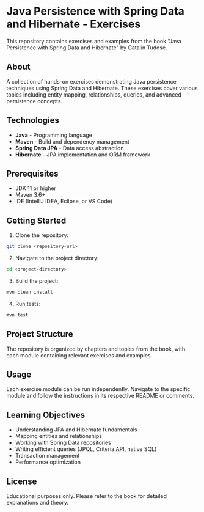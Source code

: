 # Java Persistence with Spring Data and Hibernate - Exercises

This repository contains exercises and examples from the book "Java Persistence with Spring Data and Hibernate" by Catalin Tudose.

## About

A collection of hands-on exercises demonstrating Java persistence techniques using Spring Data and Hibernate. These exercises cover various topics including entity mapping, relationships, queries, and advanced persistence concepts.

## Technologies

- **Java** - Programming language
- **Maven** - Build and dependency management
- **Spring Data JPA** - Data access abstraction
- **Hibernate** - JPA implementation and ORM framework

## Prerequisites

- JDK 11 or higher
- Maven 3.6+
- IDE (IntelliJ IDEA, Eclipse, or VS Code)

## Getting Started

1. Clone the repository:
```bash
git clone <repository-url>
```

2. Navigate to the project directory:
```bash
cd <project-directory>
```

3. Build the project:
```bash
mvn clean install
```

4. Run tests:
```bash
mvn test
```

## Project Structure

The repository is organized by chapters and topics from the book, with each module containing relevant exercises and examples.

## Usage

Each exercise module can be run independently. Navigate to the specific module and follow the instructions in its respective README or comments.

## Learning Objectives

- Understanding JPA and Hibernate fundamentals
- Mapping entities and relationships
- Working with Spring Data repositories
- Writing efficient queries (JPQL, Criteria API, native SQL)
- Transaction management
- Performance optimization

## License

Educational purposes only. Please refer to the book for detailed explanations and theory.

